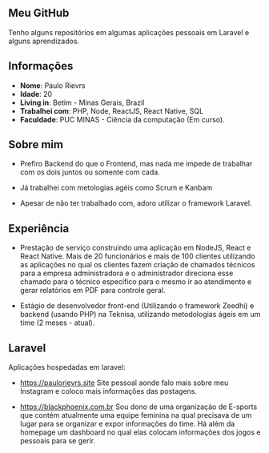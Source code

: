 ## Meu GitHub

Tenho alguns repositórios em algumas aplicações pessoais em Laravel e alguns aprendizados.

## Informações

* **Nome**: Paulo Rievrs
* **Idade**: 20
* **Living in**: Betim - Minas Gerais, Brazil
* **Trabalhei com**: PHP, Node, ReactJS, React Native, SQL
* **Faculdade**: PUC MINAS - Ciência da computação (Em curso).

## Sobre mim

* Prefiro Backend do que o Frontend, mas nada me impede de trabalhar com os dois juntos ou somente com cada.

* Já trabalhei com metologias agéis como Scrum e Kanbam

* Apesar de não ter trabalhado com, adoro utilizar o framework Laravel. 
  
 ## Experiência
 
* Prestação de serviço construindo uma aplicação em NodeJS, React e React Native. Mais
de 20 funcionários e mais de 100 clientes utilizando as aplicações no qual os clientes
fazem criação de chamados técnicos para a empresa administradora e o administrador
direciona esse chamado para o técnico específico para o mesmo ir ao atendimento e
gerar relatórios em PDF para controle geral.

* Estágio de desenvolvedor front-end (Utilizando o framework Zeedhi) e backend (usando
PHP) na Teknisa, utilizando metodologias ágeis em um time (2 meses - atual).
  
## Laravel

Aplicações hospedadas em laravel:

* https://paulorievrs.site
  Site pessoal aonde falo mais sobre meu Instagram e coloco mais informações das postagens.
 
* https://blackphoenix.com.br
  Sou dono de uma organização de E-sports que contém atualmente uma equipe feminina na qual precisava de um lugar para se organizar e expor informações do time. Há além da homepage um dashboard no qual elas colocam informações dos jogos e pessoais para se gerir.
